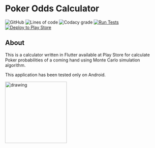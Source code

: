 # Poker Odds Calculator

![GitHub](https://img.shields.io/github/license/DouglasDRF/poker-odds-calculator)
![Lines of code](https://img.shields.io/tokei/lines/github/DouglasDRF/poker-odds-calculator)
![Codacy grade](https://img.shields.io/codacy/grade/c6305eea17d04b809eedb294905370ca)
[![Run Tests](https://github.com/DouglasDRF/poker-odds-calculator/actions/workflows/automated_tests.yml/badge.svg)](https://github.com/DouglasDRF/poker-odds-calculator/actions/workflows/automated_tests.yml)
[![Deploy to Play Store](https://github.com/DouglasDRF/poker-odds-calculator/actions/workflows/beta_deploy_play_store.yml/badge.svg)](https://github.com/DouglasDRF/poker-odds-calculator/actions/workflows/beta_deploy_play_store.yml)

## About

This is a calculator written in Flutter available at Play Store for calculate Poker probabilities of a coming hand using Monte Carlo simulation algorithm.

This application has been tested only on Android.

<img src="https://user-images.githubusercontent.com/17039306/154403843-745a5f93-7850-40af-bc72-f35a6773248c.png" alt="drawing" width="200"/>
